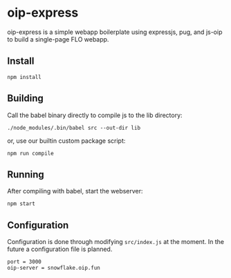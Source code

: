 # oip-express

oip-express is a simple webapp boilerplate using expressjs, pug, and js-oip to build a single-page FLO webapp.

## Install
```
npm install
```

## Building
Call the babel binary directly to compile js to the lib directory:
```
./node_modules/.bin/babel src --out-dir lib
```
or, use our builtin custom package script:
```
npm run compile
```

## Running
After compiling with babel, start the webserver:
```
npm start
```

## Configuration
Configuration is done through modifying `src/index.js` at the moment. In the future a configuration file is planned. 
```
port = 3000
oip-server = snowflake.oip.fun
```
